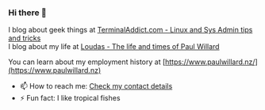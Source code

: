### Hi there 👋

I blog about geek things at [TerminalAddict.com - Linux and Sys Admin tips and tricks](https://terminaladdict.com)  
I blog about my life at [Loudas - The life and times of Paul Willard](https://www.loudas.com)  

You can learn about my employment history at [https://www.paulwillard.nz/](https://www.paulwillard.nz)  

- 📫 How to reach me: [Check my contact details](https://www.paulwillard.nz/contact.html) 
- ⚡ Fun fact: I like tropical fishes

<!--
**TerminalAddict/TerminalAddict** is a ✨ _special_ ✨ repository because its `README.md` (this file) appears on your GitHub profile. 

Here are some ideas to get you started:

- 🔭 I’m currently working on a bunch of websites
- 🌱 I’m currently learning ...
- 👯 I’m looking to collaborate on ...
- 🤔 I’m looking for help with ...
- 💬 Ask me about ...
- 📫 How to reach me: ...
- 😄 Pronouns: ...
- ⚡ Fun fact: ...
-->
